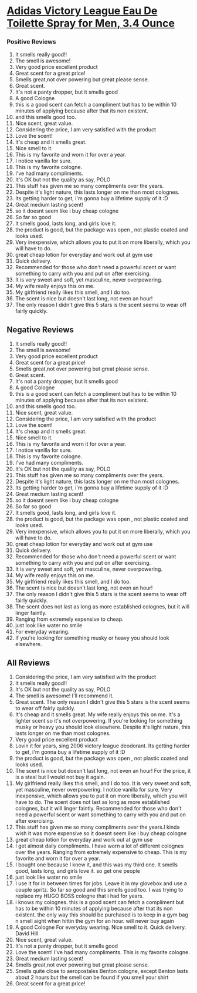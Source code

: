 # [Adidas Victory League Eau De Toilette Spray for Men, 3.4 Ounce](https://products.checkmycream.com/products/Adidas-Victory-League-Eau-De-Toilette-Spray-for-Men-3.4-Ounce.html)

### Positive Reviews

<ol>
      <li>It smells really good!!</li>
      <li>The smell is awesome!</li>
      <li>Very good price excellent product</li>
      <li>Great scent for a great price!</li>
      <li>Smells great,not over powering but great please sense.</li>
      <li>Great scent.</li>
      <li>It&#x27;s not a panty dropper, but it smells good</li>
      <li>A good Cologne</li>
      <li>this is a good scent can fetch a compliment but has to be within 10 minutes of applying because after that its non existent.</li>
      <li>and this smells good too.</li>
      <li>Nice scent, great value.</li>
      <li>Considering the price,  I am very satisfied with the product</li>
      <li>Love the scent!</li>
      <li>It&#x27;s cheap and it smells great.  </li>
      <li>Nice smell to it.</li>
      <li>This is my favorite and worn it for over a year.</li>
      <li>I notice vanilla for sure.</li>
      <li>This is my favorite cologne.</li>
      <li>I&#x27;ve had many compliments.</li>
      <li>It&#x27;s OK but not the quality as say, POLO</li>
      <li>This stuff has given me so many compliments over the years.</li>
      <li>Despite it&#x27;s light nature, this lasts longer on me than most colognes.</li>
      <li>Its getting harder to get, i&#x27;m gonna buy a lifetime supply of it :D</li>
      <li>Great medium lasting scent!</li>
      <li>so it doesnt seem like i buy cheap cologne</li>
      <li>So far so good</li>
      <li>It smells good, lasts long, and girls love it.</li>
      <li>the product is good, but the package was open , not plastic coated and looks used.</li>
      <li>Very inexpensive, which allows you to put it on more liberally, which you will have to do.</li>
      <li>great cheap lotion for everyday and work out at gym use</li>
      <li>Quick delivery.</li>
      <li>Recommended for those who don&#x27;t need a powerful scent or want something to carry with you and put on after exercising.</li>
      <li>It is very sweet and soft, yet masculine, never overpowering.</li>
      <li>My wife really enjoys this on me.  </li>
      <li>My girlfriend really likes this smell, and I do too.</li>
      <li>The scent is nice but doesn&#x27;t last long, not even an hour!</li>
      <li>The only reason I didn&#x27;t give this 5 stars is the scent seems to wear off fairly quickly.</li>
</ol>


<h2>Negative Reviews</h2>
<ol>
<li> It smells really good!!</li>
<li> The smell is awesome!</li>
<li> Very good price excellent product</li>
<li> Great scent for a great price!</li>
<li> Smells great,not over powering but great please sense.</li>
<li> Great scent.</li>
<li> It&#x27;s not a panty dropper, but it smells good</li>
<li> A good Cologne</li>
<li> this is a good scent can fetch a compliment but has to be within 10 minutes of applying because after that its non existent.</li>
<li> and this smells good too.</li>
<li> Nice scent, great value.</li>
<li> Considering the price,  I am very satisfied with the product</li>
<li> Love the scent!</li>
<li> It&#x27;s cheap and it smells great.  </li>
<li> Nice smell to it.</li>
<li> This is my favorite and worn it for over a year.</li>
<li> I notice vanilla for sure.</li>
<li> This is my favorite cologne.</li>
<li> I&#x27;ve had many compliments.</li>
<li> It&#x27;s OK but not the quality as say, POLO</li>
<li> This stuff has given me so many compliments over the years.</li>
<li> Despite it&#x27;s light nature, this lasts longer on me than most colognes.</li>
<li> Its getting harder to get, i&#x27;m gonna buy a lifetime supply of it :D</li>
<li> Great medium lasting scent!</li>
<li> so it doesnt seem like i buy cheap cologne</li>
<li> So far so good</li>
<li> It smells good, lasts long, and girls love it.</li>
<li> the product is good, but the package was open , not plastic coated and looks used.</li>
<li> Very inexpensive, which allows you to put it on more liberally, which you will have to do.</li>
<li> great cheap lotion for everyday and work out at gym use</li>
<li> Quick delivery.</li>
<li> Recommended for those who don&#x27;t need a powerful scent or want something to carry with you and put on after exercising.</li>
<li> It is very sweet and soft, yet masculine, never overpowering.</li>
<li> My wife really enjoys this on me.  </li>
<li> My girlfriend really likes this smell, and I do too.</li>
<li> The scent is nice but doesn&#x27;t last long, not even an hour!</li>
<li> The only reason I didn&#x27;t give this 5 stars is the scent seems to wear off fairly quickly.</li>
<li> The scent does not last as long as more established colognes, but it will linger faintly.</li>
<li> Ranging from extremely expensive to cheap.</li>
<li> just look like water no smile</li>
<li> For everyday wearing.  </li>
<li> If you&#x27;re looking for something musky or heavy you should look elsewhere.  </li>
</ol>

<h2>All Reviews</h2>

<ol>
    <li> Considering the price,  I am very satisfied with the product</li>
    <li> It smells really good!!</li>
    <li> It&#x27;s OK but not the quality as say, POLO</li>
    <li> The smell is awesome! I&#x27;ll recommend it.</li>
    <li> Great scent. The only reason I didn&#x27;t give this 5 stars is the scent seems to wear off fairly quickly.</li>
    <li> It&#x27;s cheap and it smells great.  My wife really enjoys this on me.  It&#x27;s a lighter scent so it&#x27;s not overpowering.  If you&#x27;re looking for something musky or heavy you should look elsewhere.  Despite it&#x27;s light nature, this lasts longer on me than most colognes.</li>
    <li> Very good price excellent product</li>
    <li> Lovin it for years, sing 2006 victory league deodorant. Its getting harder to get, i&#x27;m gonna buy a lifetime supply of it :D</li>
    <li> the product is good, but the package was open , not plastic coated and looks used.</li>
    <li> The scent is nice but doesn&#x27;t last long, not even an hour! For the price, it is a steal but I would not buy it again.</li>
    <li> My girlfriend really likes this smell, and I do too. It is very sweet and soft, yet masculine, never overpowering. I notice vanilla for sure. Very inexpensive, which allows you to put it on more liberally, which you will have to do. The scent does not last as long as more established colognes, but it will linger faintly. Recommended for those who don&#x27;t need a powerful scent or want something to carry with you and put on after exercising.</li>
    <li> This stuff has given me so many compliments over the years.I kinda wish it was more expensive so it doesnt seem like i buy cheap cologne</li>
    <li> great cheap lotion for everyday and work out at gym use</li>
    <li> I get almost daily compliments. I have worn a lot of different colognes over the years. Ranging from extremely expensive to cheap. This is my favorite and worn it for over a year.</li>
    <li> I bought one because I knew it, and this was my third one. It smells good, lasts long, and girls love it. so get one people</li>
    <li> just look like water no smile</li>
    <li> I use it for in between times for jobs. Leave it in my glovebox and use a couple spritz. So far so good and this smells good too. I was trying to replace my HUGO BOSS cologne that i had for years.</li>
    <li> i knows my colognes. this is a good scent can fetch a compliment but has to be within 10 minutes of applying because after that its non existent. the only way this should be purchased is to keep in a gym bag n smell aight when hittin the gym for an hour. will never buy again</li>
    <li> A good Cologne For everyday wearing.  Nice smell to it. Quick delivery. David Hill</li>
    <li> Nice scent, great value.</li>
    <li> It&#x27;s not a panty dropper, but it smells good</li>
    <li> Love the scent! I&#x27;ve had many compliments. This is my favorite cologne.</li>
    <li> Great medium lasting scent!</li>
    <li> Smells great,not over powering but great please sense.</li>
    <li> Smells quite close to aeropostales Benton cologne, except Benton lasts about 2 hours but the smell can be found if you smell your shirt</li>
    <li> Great scent for a great price!</li>
</ol>




